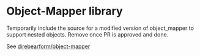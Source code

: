 # Object-Mapper library

Temporarily include the source for a modified version of object_mapper to support nested objects. Remove once PR is approved and done.

See [direbearform/object-mapper](https://github.com/direbearform/object-mapper)

